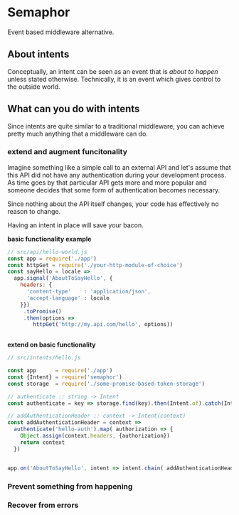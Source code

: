# Semaphor
Event based middleware alternative.

## About intents
Conceptually, an intent can be seen as an event that is _about to happen_ unless stated otherwise. Technically, it is an event which gives control to the outside world. 

## What can you do with intents
Since intents are quite similar to a traditional middleware, you can achieve pretty much anything that a middleware can do. 

### extend and augment funcitonality 
Imagine something like a simple call to an external API and let's assume that this API did not have any authentication during your development process. 
As time goes by that particular API gets more and more popular and  someone decides that some form of authentication becomes necessary. 

Since nothing about the API itself changes, your code has effectively no reason to change. 

Having an intent in place will save your bacon.

__basic functionality example__
```js 
// src/api/hello-world.js
const app = require('./app')
const httpGet = require('./your-http-module-of-choice')
const sayHello = locale => 
  app.signal('AboutToSayHello', { 
    headers: {
      'content-type'    : 'application/json',
      'accept-language' : locale
    }})
     .toPromise() 
     .then(options => 
        httpGet('http://my.api.com/hello', options))
     
```

__extend on basic functionality__
```js
// src/intents/hello.js

const app      = require('./app')
const {Intent} = require('semaphor')
const storage  = require('./some-promise-based-token-storage')

// authenticate :: string -> Intent
const authenticate = key => storage.find(key).then(Intent.of).catch(Intent.rejected)

// addAuthenticationHeader :: context -> Intent(context)
const addAuthenticationHeader = context => 
  authenticate('hello-auth').map( authorization => {
    Object.assign(context.headers, {authorization})
    return context
  })


app.on('AboutToSayHello', intent => intent.chain( addAuthenticationHeader ))
```



### Prevent something from happening



### Recover from errors

